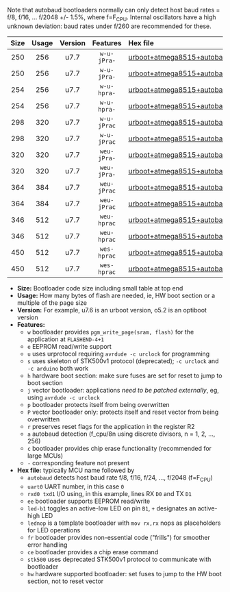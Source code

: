 Note that autobaud bootloaders normally can only detect host baud rates = f/8, f/16, ... f/2048 +/- 1.5%, where f=F<sub>CPU</sub>. Internal oscillators have a high unknown deviation: baud rates under f/260 are recommended for these.

|Size|Usage|Version|Features|Hex file|
|:-:|:-:|:-:|:-:|:--|
|250|256|u7.7|`w-u-jPra-`|[urboot+atmega8515+autobaud_uart0_rxd0_txd1_led+b0.hex](https://raw.githubusercontent.com/stefanrueger/urboot.hex/main/mcus/atmega8515/autobaud/urboot+atmega8515+autobaud_uart0_rxd0_txd1_led+b0.hex)|
|250|256|u7.7|`w-u-jPra-`|[urboot+atmega8515+autobaud_uart0_rxd0_txd1_lednop.hex](https://raw.githubusercontent.com/stefanrueger/urboot.hex/main/mcus/atmega8515/autobaud/urboot+atmega8515+autobaud_uart0_rxd0_txd1_lednop.hex)|
|254|256|u7.7|`w-u-hpra-`|[urboot+atmega8515+autobaud_uart0_rxd0_txd1_led+b0_fr_hw.hex](https://raw.githubusercontent.com/stefanrueger/urboot.hex/main/mcus/atmega8515/autobaud/urboot+atmega8515+autobaud_uart0_rxd0_txd1_led+b0_fr_hw.hex)|
|254|256|u7.7|`w-u-hpra-`|[urboot+atmega8515+autobaud_uart0_rxd0_txd1_lednop_fr_hw.hex](https://raw.githubusercontent.com/stefanrueger/urboot.hex/main/mcus/atmega8515/autobaud/urboot+atmega8515+autobaud_uart0_rxd0_txd1_lednop_fr_hw.hex)|
|298|320|u7.7|`w-u-jPrac`|[urboot+atmega8515+autobaud_uart0_rxd0_txd1_led+b0_fr_ce.hex](https://raw.githubusercontent.com/stefanrueger/urboot.hex/main/mcus/atmega8515/autobaud/urboot+atmega8515+autobaud_uart0_rxd0_txd1_led+b0_fr_ce.hex)|
|298|320|u7.7|`w-u-jPrac`|[urboot+atmega8515+autobaud_uart0_rxd0_txd1_lednop_fr_ce.hex](https://raw.githubusercontent.com/stefanrueger/urboot.hex/main/mcus/atmega8515/autobaud/urboot+atmega8515+autobaud_uart0_rxd0_txd1_lednop_fr_ce.hex)|
|320|320|u7.7|`weu-jPra-`|[urboot+atmega8515+autobaud_uart0_rxd0_txd1_ee_led+b0.hex](https://raw.githubusercontent.com/stefanrueger/urboot.hex/main/mcus/atmega8515/autobaud/urboot+atmega8515+autobaud_uart0_rxd0_txd1_ee_led+b0.hex)|
|320|320|u7.7|`weu-jPra-`|[urboot+atmega8515+autobaud_uart0_rxd0_txd1_ee_lednop.hex](https://raw.githubusercontent.com/stefanrueger/urboot.hex/main/mcus/atmega8515/autobaud/urboot+atmega8515+autobaud_uart0_rxd0_txd1_ee_lednop.hex)|
|364|384|u7.7|`weu-jPrac`|[urboot+atmega8515+autobaud_uart0_rxd0_txd1_ee_led+b0_fr_ce.hex](https://raw.githubusercontent.com/stefanrueger/urboot.hex/main/mcus/atmega8515/autobaud/urboot+atmega8515+autobaud_uart0_rxd0_txd1_ee_led+b0_fr_ce.hex)|
|364|384|u7.7|`weu-jPrac`|[urboot+atmega8515+autobaud_uart0_rxd0_txd1_ee_lednop_fr_ce.hex](https://raw.githubusercontent.com/stefanrueger/urboot.hex/main/mcus/atmega8515/autobaud/urboot+atmega8515+autobaud_uart0_rxd0_txd1_ee_lednop_fr_ce.hex)|
|346|512|u7.7|`weu-hprac`|[urboot+atmega8515+autobaud_uart0_rxd0_txd1_ee_led+b0_fr_ce_hw.hex](https://raw.githubusercontent.com/stefanrueger/urboot.hex/main/mcus/atmega8515/autobaud/urboot+atmega8515+autobaud_uart0_rxd0_txd1_ee_led+b0_fr_ce_hw.hex)|
|346|512|u7.7|`weu-hprac`|[urboot+atmega8515+autobaud_uart0_rxd0_txd1_ee_lednop_fr_ce_hw.hex](https://raw.githubusercontent.com/stefanrueger/urboot.hex/main/mcus/atmega8515/autobaud/urboot+atmega8515+autobaud_uart0_rxd0_txd1_ee_lednop_fr_ce_hw.hex)|
|450|512|u7.7|`wes-hprac`|[urboot+atmega8515+autobaud_uart0_rxd0_txd1_ee_led+b0_fr_ce_stk500_hw.hex](https://raw.githubusercontent.com/stefanrueger/urboot.hex/main/mcus/atmega8515/autobaud/urboot+atmega8515+autobaud_uart0_rxd0_txd1_ee_led+b0_fr_ce_stk500_hw.hex)|
|450|512|u7.7|`wes-hprac`|[urboot+atmega8515+autobaud_uart0_rxd0_txd1_ee_lednop_fr_ce_stk500_hw.hex](https://raw.githubusercontent.com/stefanrueger/urboot.hex/main/mcus/atmega8515/autobaud/urboot+atmega8515+autobaud_uart0_rxd0_txd1_ee_lednop_fr_ce_stk500_hw.hex)|

- **Size:** Bootloader code size including small table at top end
- **Usage:** How many bytes of flash are needed, ie, HW boot section or a multiple of the page size
- **Version:** For example, u7.6 is an urboot version, o5.2 is an optiboot version
- **Features:**
  + `w` bootloader provides `pgm_write_page(sram, flash)` for the application at `FLASHEND-4+1`
  + `e` EEPROM read/write support
  + `u` uses urprotocol requiring `avrdude -c urclock` for programming
  + `s` uses skeleton of STK500v1 protocol (deprecated); `-c urclock` and `-c arduino` both work
  + `h` hardware boot section: make sure fuses are set for reset to jump to boot section
  + `j` vector bootloader: applications *need to be patched externally*, eg, using `avrdude -c urclock`
  + `p` bootloader protects itself from being overwritten
  + `P` vector bootloader only: protects itself and reset vector from being overwritten
  + `r` preserves reset flags for the application in the register R2
  + `a` autobaud detection (f_cpu/8n using discrete divisors, n = 1, 2, ..., 256)
  + `c` bootloader provides chip erase functionality (recommended for large MCUs)
  + `-` corresponding feature not present
- **Hex file:** typically MCU name followed by
  + `autobaud` detects host baud rate f/8, f/16, f/24, ..., f/2048 (f=F<sub>CPU</sub>)
  + `uart0` UART number, in this case `0`
  + `rxd0 txd1` I/O using, in this example, lines RX `D0` and TX `D1`
  + `ee` bootloader supports EEPROM read/write
  + `led-b1` toggles an active-low LED on pin `B1`, `+` designates an active-high LED
  + `lednop` is a template bootloader with `mov rx,rx` nops as placeholders for LED operations
  + `fr` bootloader provides non-essential code ("frills") for smoother error handling
  + `ce` bootloader provides a chip erase command
  + `stk500` uses deprecated STK500v1 protocol to communicate with bootloader
  + `hw` hardware supported bootloader: set fuses to jump to the HW boot section, not to reset vector
